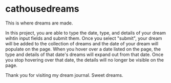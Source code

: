 # cathousedreams

This is where dreams are made.

In this project, you are able to type the date, type, and details of your dream wihtin input fields and submit them. Once you select "submit", your dream will be added to the collection of dreams and the date of your dream will populate on the page. When you hover over a date listed on the page, the type and details of that date's dreams will expand out from that date. Once you stop hovering over that date, the details will no longer be visible on the page. 

Thank you for visiting my dream journal. Sweet dreams.